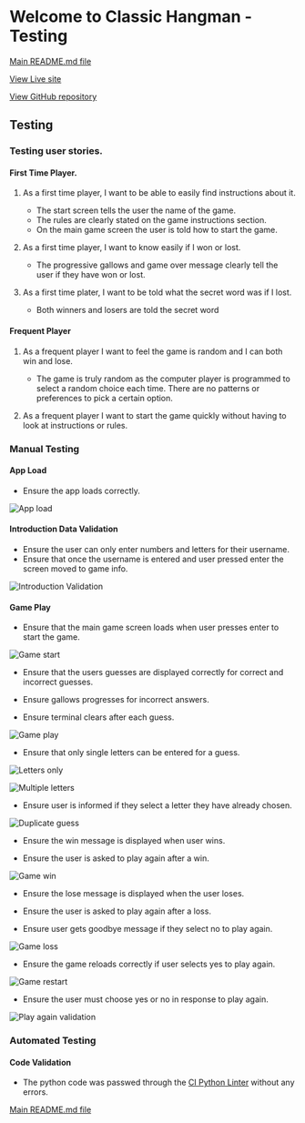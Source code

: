 # Welcome to Classic Hangman - Testing

[Main README.md file](/README.md)  

[View Live site](https://hangman-classic.herokuapp.com/)

[View GitHub repository](https://github.com/AdamT84/Hangman)

## Testing

### Testing user stories. 

#### First Time Player. 

1. As a first time player, I want to be able to easily find instructions about it.
    - The start screen tells the user the name of the game.
    - The rules are clearly stated on the game instructions section.
    - On the main game screen the user is told how to start the game.

2. As a first time player, I want to know easily if I won or lost. 
    - The progressive gallows and game over message clearly tell the user if they have won or lost.

3. As a first time plater, I want to be told what the secret word was if I lost.
    - Both winners and losers are told the secret word

#### Frequent Player

1. As a frequent player I want to feel the game is random and I can both win and lose.
   - The game is truly random as the computer player is programmed to select a random choice each time. There are no patterns or preferences to pick a certain option.

2. As a frequent player I want to start the game quickly without having to look at instructions or rules.
    

### Manual Testing
 
#### App Load

- Ensure the app loads correctly.

![App load](/screenshots/gifs/app_load.gif)

#### Introduction Data Validation

- Ensure the user can only enter numbers and letters for their username.
- Ensure that once the username is entered and user pressed enter the screen moved to game info.

![Introduction Validation](/screenshots/gifs/enter_name_validation.gif)

#### Game Play

- Ensure that the main game screen loads when user presses enter to start the game.

![Game start](/screenshots/gifs/game_start.gif)

- Ensure that the users guesses are displayed correctly for correct and incorrect guesses.

- Ensure gallows progresses for incorrect answers.

- Ensure terminal clears after each guess.

![Game play](/screenshots/gifs/letters.gif)

- Ensure that only single letters can be entered for a guess.

![Letters only](/screenshots/gifs/guess_validation.gif)

![Multiple letters](/screenshots/gifs/multiple_letters.gif)

- Ensure user is informed if they select a letter they have already chosen.

![Duplicate guess](/screenshots/gifs/duplicate_choice.gif)

- Ensure the win message is displayed when user wins.

- Ensure the user is asked to play again after a win.

![Game win](/screenshots/gifs/game_win.gif)

- Ensure the lose message is displayed when the user loses.

- Ensure the user is asked to play again after a loss.

- Ensure user gets goodbye message if they select no to play again.

![Game loss](/screenshots/gifs/play_again_no.gif)

- Ensure the game reloads correctly if user selects yes to play again.

![Game restart](/screenshots/gifs/play_again_yes.gif)

- Ensure the user must choose yes or no in response to play again.

![Play again validation](/screenshots/gifs/play_again_validation.gif)


### Automated Testing

#### Code Validation

- The python code was passwed through the [CI Python Linter](https://pep8ci.herokuapp.com/) without any errors.

[Main README.md file](/README.md)